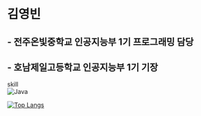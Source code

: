 # 김영빈
## - 전주온빛중학교 인공지능부 1기 프로그래밍 담당  
## - 호남제일고등학교 인공지능부 1기 기장

<!--
**Nekonic/Nekonic** is a ✨ _special_ ✨ repository because its `README.md` (this file) appears on your GitHub profile.

Here are some ideas to get you started:

- 🔭 I’m currently working on ...
- 🌱 I’m currently learning ...
- 👯 I’m looking to collaborate on ...
- 🤔 I’m looking for help with ...
- 💬 Ask me about ...
- 📫 How to reach me: ...
- 😄 Pronouns: ...
- ⚡ Fun fact: ...
-->

skill  
![Java](https://img.shields.io/badge/Java-007396.svg?&style=for-the-badge&logo=Java&logoColor=white)

[![Top Langs](https://github-readme-stats.vercel.app/api/top-langs/?username=Nekonic&hide=scss,html,ruby&layout=compact&theme=github_dark)](https://github.com/anuraghazra/github-readme-stats)
